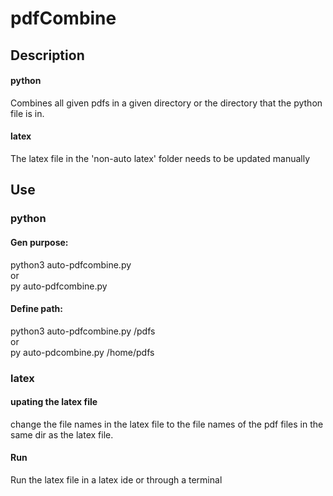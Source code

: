 # pdfCombine

## Description
#### python
Combines all given pdfs in a given directory or the directory that the python file is in. 

#### latex
The latex file in the 'non-auto latex' folder needs to be updated manually

## Use
### python
#### Gen purpose: 
 python3 auto-pdfcombine.py\
 or\
 py auto-pdfcombine.py
 
#### Define path:
 python3 auto-pdfcombine.py /pdfs\
 or \
 py auto-pdcombine.py /home/pdfs

### latex
#### upating the latex file
change the file names in the latex file to the file names of the pdf files in the same dir as the latex file.

#### Run
Run the latex file in a latex ide or through a terminal

